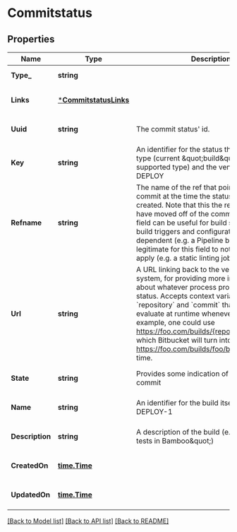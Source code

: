 # Commitstatus

## Properties
Name | Type | Description | Notes
------------ | ------------- | ------------- | -------------
**Type_** | **string** |  | [default to null]
**Links** | [***CommitstatusLinks**](commitstatus_links.md) |  | [optional] [default to null]
**Uuid** | **string** | The commit status&#39; id. | [optional] [default to null]
**Key** | **string** | An identifier for the status that&#39;s unique to         its type (current \&quot;build\&quot; is the only supported type) and the vendor,         e.g. BB-DEPLOY | [optional] [default to null]
**Refname** | **string** |  The name of the ref that pointed to this commit at the time the status object was created. Note that this the ref may since have moved off of the commit. This optional field can be useful for build systems whose build triggers and configuration are branch-dependent (e.g. a Pipeline build). It is legitimate for this field to not be set, or even apply (e.g. a static linting job). | [optional] [default to null]
**Url** | **string** | A URL linking back to the vendor or build system, for providing more information about whatever process produced this status. Accepts context variables &#x60;repository&#x60; and &#x60;commit&#x60; that Bitbucket will evaluate at runtime whenever at runtime. For example, one could use https://foo.com/builds/{repository.full_name} which Bitbucket will turn into https://foo.com/builds/foo/bar at render time. | [optional] [default to null]
**State** | **string** | Provides some indication of the status of this commit | [optional] [default to null]
**Name** | **string** | An identifier for the build itself, e.g. BB-DEPLOY-1 | [optional] [default to null]
**Description** | **string** | A description of the build (e.g. \&quot;Unit tests in Bamboo\&quot;) | [optional] [default to null]
**CreatedOn** | [**time.Time**](time.Time.md) |  | [optional] [default to null]
**UpdatedOn** | [**time.Time**](time.Time.md) |  | [optional] [default to null]

[[Back to Model list]](../README.md#documentation-for-models) [[Back to API list]](../README.md#documentation-for-api-endpoints) [[Back to README]](../README.md)


